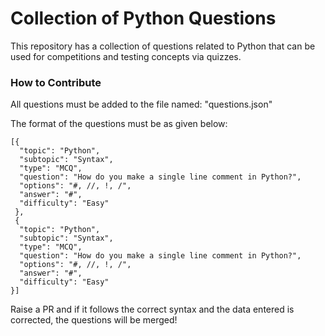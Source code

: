 # Collection of Python Questions

This repository has a collection of questions related to Python that can be used for competitions and testing concepts via quizzes. 

### How to Contribute

All questions must be added to the file named: "questions.json" 

The format of the questions must be as given below:

```
[{
  "topic": "Python",
  "subtopic": "Syntax",
  "type": "MCQ",
  "question": "How do you make a single line comment in Python?",
  "options": "#, //, !, /",
  "answer": "#",
  "difficulty": "Easy"
 },
 {
  "topic": "Python",
  "subtopic": "Syntax",
  "type": "MCQ",
  "question": "How do you make a single line comment in Python?",
  "options": "#, //, !, /",
  "answer": "#",
  "difficulty": "Easy"
}]
```

Raise a PR and if it follows the correct syntax and the data entered is corrected, the questions will be merged!
